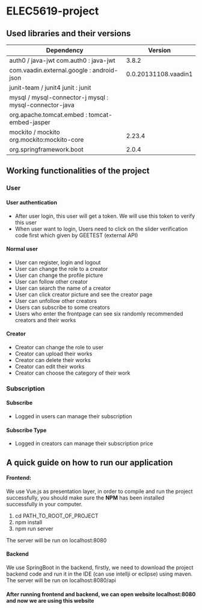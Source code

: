 # ELEC5619-project

## Used libraries and their versions

| Dependency                                             | Version              |
| ------------------------------------------------------ | -------------------- |
| auth0 / java-jwt com.auth0 : java-jwt                  | 3.8.2                |
| com.vaadin.external.google : android-json              | 0.0.20131108.vaadin1 |
| junit-team / junit4 junit : junit                      |                      |
| mysql / mysql-connector-j mysql : mysql-connector-java |                      |
| org.apache.tomcat.embed : tomcat-embed-jasper          |                      |
| mockito / mockito org.mockito:mockito-core             | 2.23.4               |
| org.springframework.boot                               | 2.0.4                |


## Working functionalities of the project

### User
#### User authentication
- After user login, this user will get a token. We will use this token to verify this user
- When user want to login, Users need to click on the slider verification code first which given by GEETEST (external API)


#### Normal user
- User can register, login and logout
- User can change the role to a creator
- User can change the profile picture
- User can follow other creator
- User can search the name of a creator
- User can click creator picture and see the creator page
- User can unfollow other creators
- Users can subscribe to some creators
- Users who enter the frontpage can see six randomly recommended creators and their works


#### Creator
- Creator can change the role to user
- Creator can upload their works
- Creator can delete their works
- Creator can edit their works
- Creator can choose the category of their work

### Subscription

#### Subscribe
- Logged in users can manage their subscription

#### Subscribe Type
- Logged in creators can manage their subscription price



## A quick guide on how to run our application
#### Frontend:
We use Vue.js as presentation layer, in order to compile and run the project successfully, you should make sure the **NPM** has been installed successfully in your computer.

1. cd PATH_TO_ROOT_OF_PROJECT
2. npm install
3. npm run server

The server will be run on localhost:8080

#### Backend
We use SpringBoot in the backend, firstly, we need to download the project backend code and run it in the IDE (can use intellji or eclipse) using maven. The server will be run on localhost:8080/api

#### After running frontend and backend, we can open website localhost:8080 and now we are using this website

